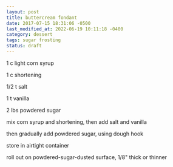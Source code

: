 ```yaml
---
layout: post
title: buttercream fondant
date: 2017-07-15 18:31:06 -0500
last_modified_at: 2022-06-19 10:11:18 -0400
category: dessert
tags: sugar frosting
status: draft
---
```

1 c light corn syrup  
  
1 c shortening  
  
1/2 t salt  
  
1 t vanilla  
  
2 lbs powdered sugar  
  
mix corn syrup and shortening, then add salt and vanilla  
  
then gradually add powdered sugar, using dough hook  
  
store in airtight container  
  
roll out on powdered-sugar-dusted surface, 1/8" thick or thinner  
